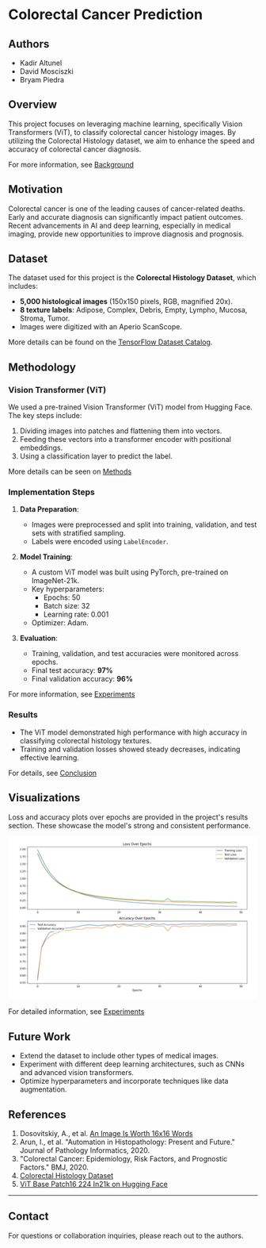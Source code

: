 # Colorectal Cancer Prediction

## Authors
- Kadir Altunel
- David Mosciszki
- Bryam Piedra

## Overview
This project focuses on leveraging machine learning, specifically Vision Transformers (ViT), to classify colorectal cancer histology images. By utilizing the Colorectal Histology dataset, we aim to enhance the speed and accuracy of colorectal cancer diagnosis.

For more information, see [Background](Background.md)

## Motivation
Colorectal cancer is one of the leading causes of cancer-related deaths. Early and accurate diagnosis can significantly impact patient outcomes. Recent advancements in AI and deep learning, especially in medical imaging, provide new opportunities to improve diagnosis and prognosis.

## Dataset
The dataset used for this project is the **Colorectal Histology Dataset**, which includes:
- **5,000 histological images** (150x150 pixels, RGB, magnified 20x).
- **8 texture labels**: Adipose, Complex, Debris, Empty, Lympho, Mucosa, Stroma, Tumor.
- Images were digitized with an Aperio ScanScope.

More details can be found on the [TensorFlow Dataset Catalog](https://tensorflow.org/datasets/catalog/colorectal_histology).

## Methodology
### Vision Transformer (ViT)
We used a pre-trained Vision Transformer (ViT) model from Hugging Face. The key steps include:
1. Dividing images into patches and flattening them into vectors.
2. Feeding these vectors into a transformer encoder with positional embeddings.
3. Using a classification layer to predict the label.

More details can be seen on [Methods](Methods.md)

### Implementation Steps
1. **Data Preparation**:
   - Images were preprocessed and split into training, validation, and test sets with stratified sampling.
   - Labels were encoded using `LabelEncoder`.

2. **Model Training**:
   - A custom ViT model was built using PyTorch, pre-trained on ImageNet-21k.
   - Key hyperparameters: 
     - Epochs: 50
     - Batch size: 32
     - Learning rate: 0.001
   - Optimizer: Adam.

3. **Evaluation**:
   - Training, validation, and test accuracies were monitored across epochs.
   - Final test accuracy: **97%**
   - Final validation accuracy: **96%**
  
For more information, see [Experiments](Experiments.md)

### Results
- The ViT model demonstrated high performance with high accuracy in classifying colorectal histology textures.
- Training and validation losses showed steady decreases, indicating effective learning.

For details, see [Conclusion](Conclusion.md)

## Visualizations
Loss and accuracy plots over epochs are provided in the project's results section. These showcase the model's strong and consistent performance.

![plot](https://github.com/KadirOrcunAltunel/ColorectalCancerPrediction/blob/main/images/plot.png)

For detailed information, see [Experiments](Experiments.md)


## Future Work
- Extend the dataset to include other types of medical images.
- Experiment with different deep learning architectures, such as CNNs and advanced vision transformers.
- Optimize hyperparameters and incorporate techniques like data augmentation.

## References
1. Dosovitskiy, A., et al. [An Image Is Worth 16x16 Words](https://arxiv.org/abs/2010.11929)
2. Arun, I., et al. "Automation in Histopathology: Present and Future." Journal of Pathology Informatics, 2020.
3. "Colorectal Cancer: Epidemiology, Risk Factors, and Prognostic Factors." BMJ, 2020.
4. [Colorectal Histology Dataset](https://tensorflow.org/datasets/catalog/colorectal_histology)
5. [ViT Base Patch16 224 In21k on Hugging Face]([https://huggingface.co/google/vit-base-patch16-224-in21k](https://huggingface.co/google/vit-base-patch16-224-in21k))

---

## Contact
For questions or collaboration inquiries, please reach out to the authors.

